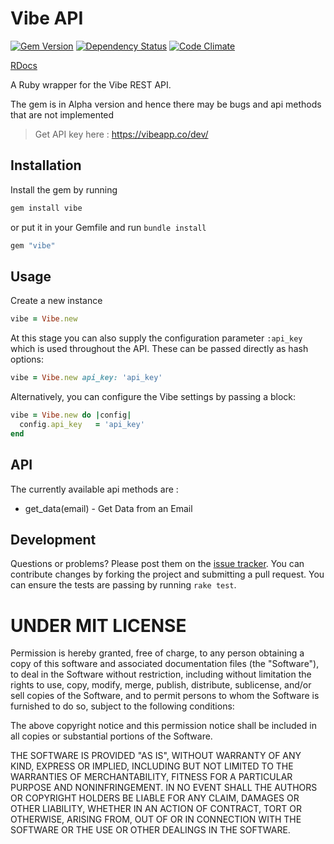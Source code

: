 Vibe API
========
[![Gem Version](https://badge.fury.io/rb/vibe.png)][gem]
[![Dependency Status](https://gemnasium.com/amalfra/vibe.png)][gemnasium]
[![Code Climate](https://codeclimate.com/github/amalfra/vibe.png)][codeclimate]

[gem]: http://badge.fury.io/rb/vibe
[gemnasium]: https://gemnasium.com/amalfra/vibe
[codeclimate]: https://codeclimate.com/github/amalfra/vibe

[RDocs](http://rubydoc.info/github/amalfra/vibe/master/frames)

A Ruby wrapper for the Vibe REST API. 

The gem is in Alpha version and hence there may be bugs and api methods that are not implemented

> Get API key here : https://vibeapp.co/dev/

## Installation

Install the gem by running

```ruby
gem install vibe
```

or put it in your Gemfile and run `bundle install`

```ruby
gem "vibe"
```

## Usage

Create a new instance

```ruby
vibe = Vibe.new
```

At this stage you can also supply the configuration parameter `:api_key` which is used throughout the API. These can be passed directly as hash options:

```ruby
vibe = Vibe.new api_key: 'api_key'
```

Alternatively, you can configure the Vibe settings by passing a block:

```ruby
vibe = Vibe.new do |config|
  config.api_key   = 'api_key'
end
```

## API

The currently available api methods are :
 * get_data(email) - Get Data from an Email


## Development

Questions or problems? Please post them on the [issue tracker](https://github.com/amalfra/vibe/issues). You can contribute changes by forking the project and submitting a pull request. You can ensure the tests are passing by running `rake test`.


UNDER MIT LICENSE
=================

Permission is hereby granted, free of charge, to any person obtaining a copy of this software and associated documentation files (the "Software"), to deal in the Software without restriction, including without limitation the rights to use, copy, modify, merge, publish, distribute, sublicense, and/or sell copies of the Software, and to permit persons to whom the Software is furnished to do so, subject to the following conditions:

The above copyright notice and this permission notice shall be included in all copies or substantial portions of the Software.

THE SOFTWARE IS PROVIDED "AS IS", WITHOUT WARRANTY OF ANY KIND, EXPRESS OR IMPLIED, INCLUDING BUT NOT LIMITED TO THE WARRANTIES OF MERCHANTABILITY, FITNESS FOR A PARTICULAR PURPOSE AND NONINFRINGEMENT. IN NO EVENT SHALL THE AUTHORS OR COPYRIGHT HOLDERS BE LIABLE FOR ANY CLAIM, DAMAGES OR OTHER LIABILITY, WHETHER IN AN ACTION OF CONTRACT, TORT OR OTHERWISE, ARISING FROM, OUT OF OR IN CONNECTION WITH THE SOFTWARE OR THE USE OR OTHER DEALINGS IN THE SOFTWARE.
